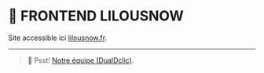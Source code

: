 # 🚀 FRONTEND LILOUSNOW

Site accessible ici [lilousnow.fr](https://lilousnow.fr).

---

> 🤫 Psst! [Notre équipe (DualDclic)](https://dualdclic.fr).
